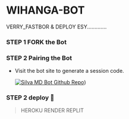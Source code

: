 # WIHANGA-BOT
VERRY_FASTBOR &amp; DEPLOY ESY.............
### **STEP 1 FORK the Bot**

### **STEP 2 Pairing the Bot**
   - Visit the bot site to generate a session code.

     [![Silva MD Bot Github Repo](https://img.shields.io/badge/Whatsapp-Pair%20Code-green?style=for-the-badge&logo=Whatsapp)](https://link-39090-0f0ff69db2db.herokuapp.com/))

   ### **STEP 2 deploy 🙋**
>HEROKU
>RENDER
>REPLIT

